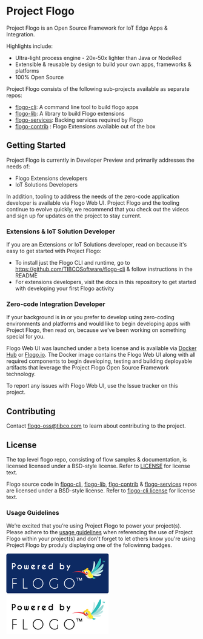 # Project Flogo

Project Flogo is an Open Source Framework for IoT Edge Apps & Integration. 


Highlights include:
* Ultra-light process engine - 20x-50x lighter than Java or NodeRed
* Extensible & reusable by design to build your own apps, frameworks & platforms 
* 100% Open Source 

Project Flogo consists of the following sub-projects available as separate repos:
* [flogo-cli](https://github.com/TIBCOSoftware/flogo-cli): A command line tool to build flogo apps 
* [flogo-lib](https://github.com/TIBCOSoftware/flogo-lib): A library to build Flogo extensions
* [flogo-services](https://github.com/TIBCOSoftware/flogo-services): Backing services required by Flogo 
* [flogo-contrib](https://github.com/TIBCOSoftware/flogo-contrib) : Flogo Extensions available out of the box

## Getting Started

Project Flogo is currently in Developer Preview and primarily addresses the needs of:

- Flogo Extensions developers 
- IoT Solutions Developers

In addition, tooling to address the needs of the zero-code application developer is available via Flogo Web UI. Project Flogo and the tooling continue to evolve quickly, we recommend that you check out the videos and sign up for updates on the project to stay current.

### Extensions & IoT Solution Developer

If you are an Extensions or IoT Solutions developer, read on because it's easy to get started with Project Flogo:
* To install just the Flogo CLI and runtime, go to https://github.com/TIBCOSoftware/flogo-cli & follow instructions in the README
* For extensions developers, visit the docs in this repository to get started with developing your first Flogo activity

### Zero-code Integration Developer

If your background is in or you prefer to develop using zero-coding environments and platforms and would like to begin developing apps with Project Flogo, then read on, because we’ve been working on something special for you.

Flogo Web UI was launched under a beta license and is available via [Docker Hub](https://hub.docker.com/r/flogo/flogo-docker) or [Flogo.io](http://flogo.io). The Docker image contains the Flogo Web UI along with all required components to begin developing, testing and building deployable artifacts that leverage the Project Flogo Open Source Framework technology.

To report any issues with Flogo Web UI, use the Issue tracker on this project.

## Contributing 
Contact flogo-oss@tibco.com to learn about contributing to the project.

## License 
The top level flogo repo, consisting of flow samples & documentation, is licensed licensed under a BSD-style license. Refer to [LICENSE](https://github.com/TIBCOSoftware/flogo/blob/master/LICENSE.txt) for license text.

Flogo source code in [flogo-cli](https://github.com/TIBCOSoftware/flogo-cli), [flogo-lib](https://github.com/TIBCOSoftware/flogo-lib), [flgo-contrib](https://github.com/TIBCOSoftware/flogo-contrib) & [flogo-services](https://github.com/TIBCOSoftware/flogo-services) repos are licensed under a BSD-style license. Refer to [flogo-cli license](https://github.com/TIBCOSoftware/flogo-cli/blob/master/TIBCO%20LICENSE.txt) for license text. 

### Usage Guidelines

We’re excited that you’re using Project Flogo to power your project(s). Please adhere to the [usage guidelines](http://flogo.io/brand-guidelines) when referencing the use of Project Flogo within your project(s) and don't forget to let others know you're using Project Flogo by produly displaying one of the followimng badges.

![Powered By Project Flogo](flogo_badge.png)
![Powered By Project Flogo](flogo_badge_white.png)

